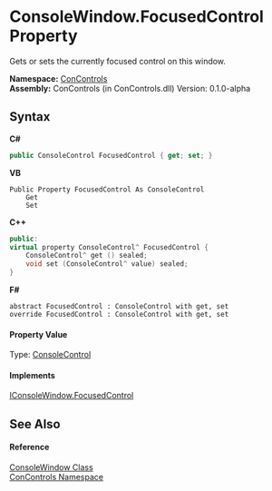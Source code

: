 # ConsoleWindow.FocusedControl Property 
 

Gets or sets the currently focused control on this window.

**Namespace:**&nbsp;<a href="a4c6913a-7590-84ec-79ea-d303d13ccc28">ConControls</a><br />**Assembly:**&nbsp;ConControls (in ConControls.dll) Version: 0.1.0-alpha

## Syntax

**C#**<br />
``` C#
public ConsoleControl FocusedControl { get; set; }
```

**VB**<br />
``` VB
Public Property FocusedControl As ConsoleControl
	Get
	Set
```

**C++**<br />
``` C++
public:
virtual property ConsoleControl^ FocusedControl {
	ConsoleControl^ get () sealed;
	void set (ConsoleControl^ value) sealed;
}
```

**F#**<br />
``` F#
abstract FocusedControl : ConsoleControl with get, set
override FocusedControl : ConsoleControl with get, set
```


#### Property Value
Type: <a href="eae0acea-bdd1-dc08-7fda-dcd25c5f2082">ConsoleControl</a>

#### Implements
<a href="b20454ac-8847-8aca-7794-a8d746b6c216">IConsoleWindow.FocusedControl</a><br />

## See Also


#### Reference
<a href="b4bd6488-a19e-e25f-52b4-8df0ae66ee5c">ConsoleWindow Class</a><br /><a href="a4c6913a-7590-84ec-79ea-d303d13ccc28">ConControls Namespace</a><br />